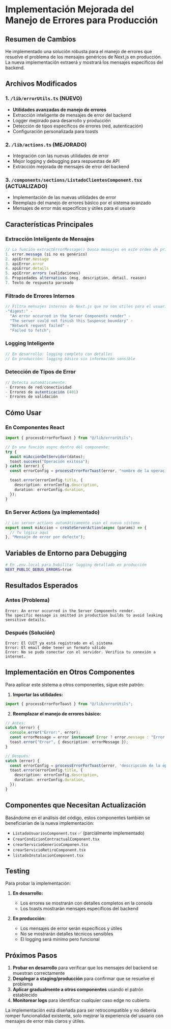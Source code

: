 # Implementación Mejorada del Manejo de Errores para Producción

## Resumen de Cambios

He implementado una solución robusta para el manejo de errores que resuelve el problema de los mensajes genéricos de Next.js en producción. La nueva implementación extraerá y mostrará los mensajes específicos del backend.

## Archivos Modificados

### 1. `/lib/errorUtils.ts` (NUEVO)

- **Utilidades avanzadas de manejo de errores**
- Extracción inteligente de mensajes de error del backend
- Logger mejorado para desarrollo y producción
- Detección de tipos específicos de errores (red, autenticación)
- Configuración personalizada para toasts

### 2. `/lib/actions.ts` (MEJORADO)

- Integración con las nuevas utilidades de error
- Mejor logging y debugging para respuestas de API
- Extracción mejorada de mensajes de error del backend

### 3. `/components/sections/ListadoClientesComponent.tsx` (ACTUALIZADO)

- Implementación de las nuevas utilidades de error
- Reemplazo del manejo de errores básico por el sistema avanzado
- Mensajes de error más específicos y útiles para el usuario

## Características Principales

### Extracción Inteligente de Mensajes

```typescript
// La función extractErrorMessage() busca mensajes en este orden de prioridad:
1. error.message (si no es genérico)
2. apiError.message
3. apiError.error
4. apiError.details
5. apiError.errors (validaciones)
6. Propiedades alternativas (msg, description, detail, reason)
7. Texto de respuesta parseado
```

### Filtrado de Errores Internos

```typescript
// Filtra mensajes internos de Next.js que no son útiles para el usuario:
-"digest:" -
  "An error occurred in the Server Components render" -
  "The server could not finish this Suspense boundary" -
  "Network request failed" -
  "Failed to fetch";
```

### Logging Inteligente

```typescript
// En desarrollo: logging completo con detalles
// En producción: logging básico sin información sensible
```

### Detección de Tipos de Error

```typescript
// Detecta automáticamente:
- Errores de red/conectividad
- Errores de autenticación (401)
- Errores de validación
```

## Cómo Usar

### En Componentes React

```typescript
import { processErrorForToast } from "@/lib/errorUtils";

// En una función async dentro del componente:
try {
  await miAccionDelServidor(datos);
  toast.success("Operación exitosa");
} catch (error) {
  const errorConfig = processErrorForToast(error, "nombre de la operación");

  toast.error(errorConfig.title, {
    description: errorConfig.description,
    duration: errorConfig.duration,
  });
}
```

### En Server Actions (ya implementado)

```typescript
// Las server actions automáticamente usan el nuevo sistema
export const miAccion = createServerAction(async (params) => {
  // Tu lógica aquí
}, "Mensaje de error por defecto");
```

## Variables de Entorno para Debugging

```bash
# En .env.local para habilitar logging detallado en producción
NEXT_PUBLIC_DEBUG_ERRORS=true
```

## Resultados Esperados

### Antes (Problema)

```
Error: An error occurred in the Server Components render.
The specific message is omitted in production builds to avoid leaking sensitive details.
```

### Después (Solución)

```
Error: El CUIT ya está registrado en el sistema
Error: El email debe tener un formato válido
Error: No se pudo conectar con el servidor. Verifica tu conexión a internet.
```

## Implementación en Otros Componentes

Para aplicar este sistema a otros componentes, sigue este patrón:

1. **Importar las utilidades:**

```typescript
import { processErrorForToast } from "@/lib/errorUtils";
```

2. **Reemplazar el manejo de errores básico:**

```typescript
// Antes:
catch (error) {
  console.error("Error:", error);
  const errorMessage = error instanceof Error ? error.message : "Error desconocido";
  toast.error("Error", { description: errorMessage });
}

// Después:
catch (error) {
  const errorConfig = processErrorForToast(error, 'descripción de la operación');
  toast.error(errorConfig.title, {
    description: errorConfig.description,
    duration: errorConfig.duration,
  });
}
```

## Componentes que Necesitan Actualización

Basándome en el análisis del código, estos componentes también se beneficiarían de la nueva implementación:

- `ListadoUsuariosComponent.tsx` ✅ (parcialmente implementado)
- `CrearCondicionContractualComponent.tsx`
- `crearServicioGenericoComponen.tsx`
- `crearServicioRetiroComponent.tsx`
- `listadoInstalacionComponent.tsx`

## Testing

Para probar la implementación:

1. **En desarrollo:**

   - Los errores se mostrarán con detalles completos en la consola
   - Los toasts mostrarán mensajes específicos del backend

2. **En producción:**
   - Los mensajes de error serán específicos y útiles
   - No se mostrarán detalles técnicos sensibles
   - El logging será mínimo pero funcional

## Próximos Pasos

1. **Probar en desarrollo** para verificar que los mensajes del backend se muestran correctamente
2. **Desplegar a staging/producción** para confirmar que se resuelve el problema
3. **Aplicar gradualmente a otros componentes** usando el patrón establecido
4. **Monitorear logs** para identificar cualquier caso edge no cubierto

La implementación está diseñada para ser retrocompatible y no debería romper funcionalidad existente, solo mejorar la experiencia del usuario con mensajes de error más claros y útiles.
